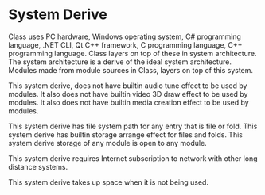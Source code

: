 # System Derive

Class uses PC hardware, Windows operating system, C# programming language, .NET CLI, Qt C++ framework, 
C programming language, C++ programming language.
Class layers on top of these in system architecture.
The system architecture is a derive of the ideal system architecture.
Modules made from module sources in Class, layers on top of this system.

This system derive, does not have builtin audio tune effect to be used by modules.
It also does not have builtin video 3D draw effect to be used by modules.
It also does not have builtin media creation effect to be used by modules.

This system derive has file system path for any entry that is file or fold.
This system derive has builtin storage arrange effect for files and folds.
This system derive storage of any module is open to any module.

This system derive requires Internet subscription to network with other long distance systems.

This system derive takes up space when it is not being used.
